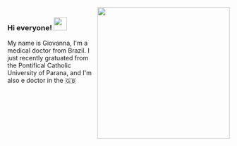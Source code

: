 <img align= right src="https://media1.tenor.com/images/0e62c43fffb62f1224d860acabc070d9/tenor.gif?itemid=7752556" width="300px">

### Hi everyone! <img src="https://raw.githubusercontent.com/MartinHeinz/MartinHeinz/master/wave.gif" width="30px">

My name is Giovanna, I'm a medical doctor from Brazil. I just recently gratuated from the Pontifical Catholic University of Parana, and I'm also e doctor in the 🇬🇧
